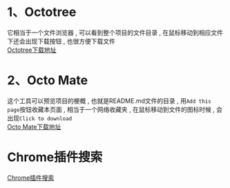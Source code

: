# 1、Octotree
它相当于一个文件浏览器 , 可以看到整个项目的文件目录 , 在鼠标移动到相应文件下还会出现下载按钮 , 也很方便下载文件<br>
[Octotree下载地址](https://www.crx4chrome.com/extensions/bkhaagjahfmjljalopjnoealnfndnagc/)
# 2、Octo Mate
这个工具可以预览项目的梗概 , 也就是README.md文件的目录 , 用`Add this page`按钮收藏本页面 , 相当于一个网络收藏夹 , 在鼠标移动到文件的图标时候 , 会出现`Click to download`<br>
[Octo Mate下载地址](https://www.crx4chrome.com/crx/1150/)
# Chrome插件搜索
[Chrome插件搜索](https://www.crx4chrome.com/)